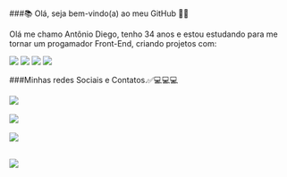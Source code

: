 ###📚 Olá, seja bem-vindo(a) ao meu GitHub 🧑‍🚀

Olá me chamo Antônio Diego, tenho 34 anos e estou estudando para me tornar um progamador Front-End, criando projetos com:<br>


<img src="https://img.shields.io/badge/HTML5-E34F26?style=for-the-badge&logo=html5&logoColor=white">

<img src="https://img.shields.io/badge/CSS3-1572B6?style=for-the-badge&logo=css3&logoColor=white">

<img src="https://img.shields.io/badge/JavaScript-323330?style=for-the-badge&logo=javascript&logoColor=F7DF1E">

<img src="https://img.shields.io/badge/React-20232A?style=for-the-badge&logo=react&logoColor=61DAFB">

###Minhas redes Sociais e Contatos.✅💻💻💻


 <a href="https://www.linkedin.com/in/diegodev37/" target="_blanck" ><img src="https://img.shields.io/badge/LinkedIn-0077B5?style=for-the-badge&logo=linkedin&logoColor=whte"></a><br><br>
<a href="diego.dev.37@gmail.com"><img src="https://img.shields.io/badge/Gmail-D14836?style=for-the-badge&logo=gmail&logoColor=white"></a><br><br>
<a href="https://wa.me/5521981339325"><img src="https://img.shields.io/badge/WhatsApp-25D366?style=for-the-badge&logo=whatsapp&logoColor=white"></a><br><br>

<img src="https://github-readme-stats.vercel.app/api/top-langs/?username={diegodev37}&theme=blue-green">
  
